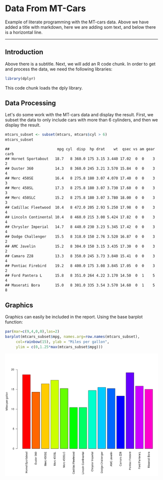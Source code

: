 # Data From MT-Cars

Example of literate programming with the MT-cars data. Above we have added a title with markdown, here we are adding som text, and below there is a horizontal line.

***

## Introduction

Above there is a subtitle. Next, we will add an R code chunk. In order to get and process the data, we need the following libraries:

```r
library(dplyr)
```
This code chunk loads the dply library.

## Data Processing

Let's do some work with the MT-cars data and display the result. First, we subset the data to only include cars with more than 6 cylinders, and then we display the result.

```r
mtcars_subset <- subset(mtcars, mtcars$cyl > 6)
mtcars_subset
```

```
##                      mpg cyl  disp  hp drat    wt  qsec vs am gear carb
## Hornet Sportabout   18.7   8 360.0 175 3.15 3.440 17.02  0  0    3    2
## Duster 360          14.3   8 360.0 245 3.21 3.570 15.84  0  0    3    4
## Merc 450SE          16.4   8 275.8 180 3.07 4.070 17.40  0  0    3    3
## Merc 450SL          17.3   8 275.8 180 3.07 3.730 17.60  0  0    3    3
## Merc 450SLC         15.2   8 275.8 180 3.07 3.780 18.00  0  0    3    3
## Cadillac Fleetwood  10.4   8 472.0 205 2.93 5.250 17.98  0  0    3    4
## Lincoln Continental 10.4   8 460.0 215 3.00 5.424 17.82  0  0    3    4
## Chrysler Imperial   14.7   8 440.0 230 3.23 5.345 17.42  0  0    3    4
## Dodge Challenger    15.5   8 318.0 150 2.76 3.520 16.87  0  0    3    2
## AMC Javelin         15.2   8 304.0 150 3.15 3.435 17.30  0  0    3    2
## Camaro Z28          13.3   8 350.0 245 3.73 3.840 15.41  0  0    3    4
## Pontiac Firebird    19.2   8 400.0 175 3.08 3.845 17.05  0  0    3    2
## Ford Pantera L      15.8   8 351.0 264 4.22 3.170 14.50  0  1    5    4
## Maserati Bora       15.0   8 301.0 335 3.54 3.570 14.60  0  1    5    8
```
## Graphics

Graphics can easily be included in the report. Using the base barplot function: 


```r
par(mar=c(9,4,0,0),las=2)
barplot(mtcars_subset$mpg, names.arg=row.names(mtcars_subset),
     col=rainbow(15), ylab = "Miles per gallon", 
     ylim = c(0,1.25*max(mtcars_subset$mpg)))
```

![Figure 1: MPG for cars with more that 6 cylinders](figure/bar_chart_mtcars-1.png)

